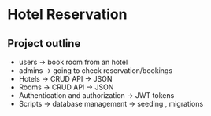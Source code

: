 # Hotel Reservation

## Project outline
- users -> book room from an hotel
- admins -> going to check reservation/bookings
- Hotels -> CRUD API -> JSON
- Rooms -> CRUD API -> JSON
- Authentication and authorization -> JWT tokens
- Scripts -> database management -> seeding , migrations
